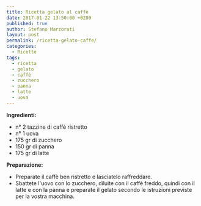 ```yaml
---
title: Ricetta gelato al caffè
date: 2017-01-22 13:50:00 +0200
published: true
author: Stefano Marzorati
layout: post
permalink: /ricetta-gelato-caffe/
categories:
  - Ricette
tags:
  - ricetta
  - gelato
  - caffè
  - zucchero
  - panna
  - latte
  - uova
---
```

**Ingredienti:**   

  - n° 2 tazzine di caffè ristretto
  - n° 1 uova 
  - 175 gr di zucchero
  - 150 gr di panna
  - 175 gr di latte
  
**Preparazione:**   
  
* Preparate il caffè ben ristretto e lasciatelo raffreddare.   
* Sbattete l'uovo con lo zucchero, diluite con il caffè freddo, quindi con il latte e con la panna e preparate il gelato secondo le istruzioni previste per la vostra macchina.   